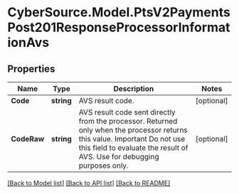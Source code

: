 # CyberSource.Model.PtsV2PaymentsPost201ResponseProcessorInformationAvs
## Properties

Name | Type | Description | Notes
------------ | ------------- | ------------- | -------------
**Code** | **string** | AVS result code.  | [optional] 
**CodeRaw** | **string** | AVS result code sent directly from the processor. Returned only when the processor returns this value. Important Do not use this field to evaluate the result of AVS. Use for debugging purposes only.  | [optional] 

[[Back to Model list]](../README.md#documentation-for-models) [[Back to API list]](../README.md#documentation-for-api-endpoints) [[Back to README]](../README.md)


